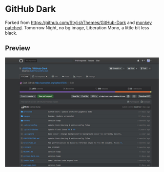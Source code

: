 # GitHub Dark

Forked from https://github.com/StylishThemes/GitHub-Dark and [monkey patched](https://github.com/c80609a/GitHub-Dark/commit/80438e617e39a7338e9c186b35c6f707fcdf9fe7).
Tomorrow Night, no bg image, Liberation Mono, a little bit less black.

## Preview
![GitHub Dark Gray preview](https://raw.githubusercontent.com/c80609a/GitHub-Dark/master/images/screenshots/dark_gray_liberation_mono_tomorrow_night.jpg)
